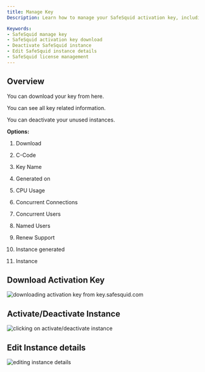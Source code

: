 ```yaml
---
title: Manage Key 
Description: Learn how to manage your SafeSquid activation key, including downloading the key, viewing license details, deactivating unused instances, and editing instance information through the Self-Service Portal.

Keywords:
- SafeSquid manage key  
- SafeSquid activation key download  
- Deactivate SafeSquid instance  
- Edit SafeSquid instance details  
- SafeSquid license management  
---
```


## Overview

You can download your key from here.

You can see all key related information.

You can deactivate your unused instances.

**Options:**

1.   Download

1.   C-Code

1.   Key Name

1.   Generated on

1.   CPU Usage

1.   Concurrent Connections

1.   Concurrent Users

1.   Named Users

1.   Renew Support

1.   Instance generated

1.   Instance

## Download Activation Key

![downloading activation key from key.safesquid.com](/img/Application_Eco-System/Manage_Key/image1.webp)

## Activate/Deactivate Instance

![clicking on activate/deactivate instance](/img/Application_Eco-System/Manage_Key/image2.webp)

## Edit Instance details

![editing instance details](/img/Application_Eco-System/Manage_Key/image3.webp)
